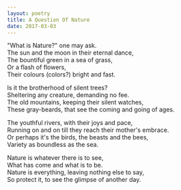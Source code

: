 ```yaml
---
layout: poetry
title: A Question Of Nature
date: 2017-03-03
---
```


"What is Nature?" one may ask.  
The sun and the moon in their eternal dance,  
The bountiful green in a sea of grass,  
Or a flash of flowers,  
Their colours (colors?) bright and fast.  

  
Is it the brotherhood of silent trees?  
Sheltering any creature, demanding no fee.  
The old mountains, keeping their silent watches,  
These gray-beards, that see the coming and going of ages.  

The youthful rivers, with their joys and pace,  
Running on and on till they reach their mother's embrace.  
Or perhaps it's the birds, the beasts and the bees,  
Variety as boundless as the sea.  
  

Nature is whatever there is to see,  
What has come and what is to be.  
Nature is everything, leaving nothing else to say,  
So protect it, to see the glimpse of another day.  
